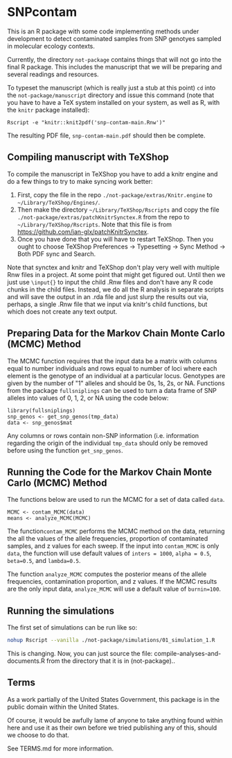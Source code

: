 # SNPcontam

This is an R package with some code implementing methods under development
to detect contaminated samples from SNP genotyes sampled in molecular
ecology contexts.  

Currently, the directory `not-package` contains things that will not go into
the final R package.  This includes the manuscript that we will be preparing
and several readings and resources.  

To typeset the manuscript (which is really just a stub at this point)
`cd` into the `not-package/manuscript` directory and issue this
command (note that you have to have a TeX system installed on your
system, as well as R, with the `knitr` package installed):
```
Rscript -e "knitr::knit2pdf('snp-contam-main.Rnw')"
```
The resulting PDF file, `snp-contam-main.pdf` should then be complete.

## Compiling manuscript with TeXShop
To compile the manuscript in TeXShop you have to add a knitr engine and do a
few things to try to make syncing work better:

1. First, copy the file in the repo `./not-package/extras/Knitr.engine` to
`~/Library/TeXShop/Engines/`.
2. Then make the directory `~/Library/TeXShop/Rscripts` and copy the file
`./not-package/extras/patchKnitrSynctex.R` from the repo to `~/Library/TeXShop/Rscripts`.
Note that this file is from https://github.com/jan-glx/patchKnitrSynctex.
3. Once you have done that you will have to restart TeXShop.  Then you ought to
choose TeXShop Preferences -> Typesetting -> Sync Method -> Both PDF sync and Search.

Note that synctex and knitr and TeXShop don't play very well with multiple Rnw files in a project.
At some point that might get figured out.  Until then we just use `\input{}` to input the 
child .Rnw files and don't have any R code chunks in the child files.  Instead, we do
all the R analysis in separate scripts and will save the output in an .rda  file and just
slurp the results out via, perhaps, a single .Rnw file that we input via knitr's child
functions, but which does not create any text output.

## Preparing Data for the Markov Chain Monte Carlo (MCMC) Method
The MCMC function requires that the input data be a matrix with columns equal to number individuals and rows equal to number of loci where each element is the genotype of an individual at a particular locus.  Genotypes are given by the number of "1" alleles and should be 0s, 1s, 2s, or NA.  Functions from the package `fullsniplings` can be used to turn a data frame of SNP alleles into values of 0, 1, 2, or NA using the code below:
```
library(fullsniplings)
snp_genos <- get_snp_genos(tmp_data)
data <- snp_genos$mat
```
Any columns or rows contain non-SNP information (i.e. information regarding the origin of the individual `tmp_data` should only be removed before using the function `get_snp_genos`.

## Running the Code for the Markov Chain Monte Carlo (MCMC) Method

The functions below are used to run the MCMC for a set of data called `data`.
```
MCMC <- contam_MCMC(data)
means <- analyze_MCMC(MCMC)
```
The function`contam_MCMC` performs the MCMC method on the data, returning the all the values of the allele frequencies, proportion of contaminated samples, and z values for each sweep. If the input into `contam_MCMC` is only `data`, the function will use default values of `inters = 1000`, `alpha = 0.5`, `beta=0.5`, and `lambda=0.5`.

The function `analyze_MCMC` computes the posterior means of the allele frequencies, contamination proportion, and z values.  If the MCMC results are the only input data, `analyze_MCMC` will use a default value of `burnin=100`.

## Running the simulations
The first set of simulations can be run like so:
```sh
nohup Rscript --vanilla ./not-package/simulations/01_simulation_1.R 
```
This is changing.  Now, you can just source the file:
compile-analyses-and-documents.R from the directory that it is in (not-package)..

## Terms 

As a work partially of the United States Government, this package is in the
public domain within the United States. 

Of course, it would be awfully lame of anyone to take anything found within
here and use it as their own before we tried publishing any of this, should
we choose to do that.

See TERMS.md for more information.

